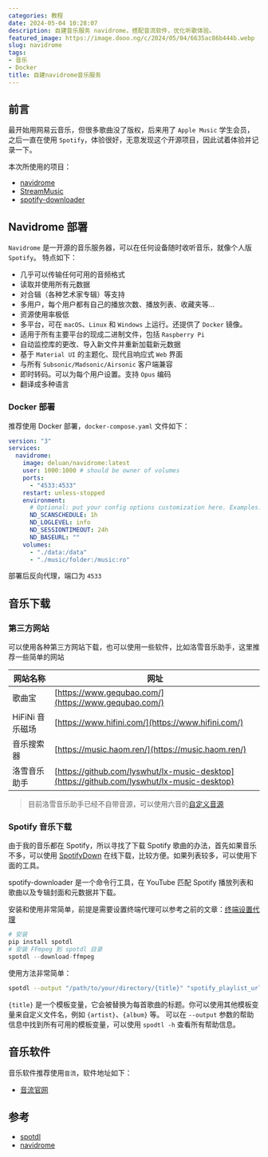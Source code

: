 ```yaml
---
categories: 教程
date: 2024-05-04 10:28:07
description: 自建音乐服务 navidrome，搭配音流软件，优化听歌体验。
featured_image: https://image.dooo.ng/c/2024/05/04/6635ac86b444b.webp
slug: navidrome
tags:
- 音乐
- Docker
title: 自建navidrome音乐服务
---
```


## 前言

最开始用网易云音乐，但很多歌曲没了版权，后来用了 `Apple Music` 学生会员，之后一直在使用 `Spotify`，体验很好，无意发现这个开源项目，因此试着体验并记录一下。

本次所使用的项目：
- [navidrome](https://github.com/navidrome/navidrome)
- [StreamMusic](https://github.com/gitbobobo/StreamMusic)
- [spotify-downloader](https://github.com/spotDL/spotify-downloader)


## Navidrome 部署
`Navidrome` 是一开源的音乐服务器，可以在任何设备随时收听音乐，就像个人版 `Spotify`。
特点如下：
- 几乎可以传输任何可用的音频格式
- 读取并使用所有元数据
- 对合辑（各种艺术家专辑）等支持
- 多用户，每个用户都有自己的播放次数、播放列表、收藏夹等...
- 资源使用率极低
- 多平台，可在 `macOS`、`Linux` 和 `Windows` 上运行。还提供了 `Docker` 镜像。
- 适用于所有主要平台的现成二进制文件，包括 `Raspberry Pi`
- 自动监控库的更改、导入新文件并重新加载新元数据
- 基于 `Material UI` 的主题化、现代且响应式 `Web` 界面
- 与所有 `Subsonic/Madsonic/Airsonic` 客户端兼容
- 即时转码。可以为每个用户设置。支持 `Opus` 编码
- 翻译成多种语言

### Docker 部署
推荐使用 Docker 部署，`docker-compose.yaml` 文件如下：
```yaml
version: "3"
services:
  navidrome:
    image: deluan/navidrome:latest
    user: 1000:1000 # should be owner of volumes
    ports:
      - "4533:4533"
    restart: unless-stopped
    environment:
      # Optional: put your config options customization here. Examples:
      ND_SCANSCHEDULE: 1h
      ND_LOGLEVEL: info  
      ND_SESSIONTIMEOUT: 24h
      ND_BASEURL: ""
    volumes:
      - "./data:/data"
      - "./music/folder:/music:ro"
```
部署后反向代理，端口为 `4533`

## 音乐下载

### 第三方网站
可以使用各种第三方网站下载，也可以使用一些软件，比如洛雪音乐助手，这里推荐一些简单的网站

| 网站名称        | 网址                                                                                       |
| --------------- | ------------------------------------------------------------------------------------------ |
| 歌曲宝          | [https://www.gequbao.com/](https://www.gequbao.com/)                                       |
| HiFiNi 音乐磁场 | [https://www.hifini.com/](https://www.hifini.com/)                                         |
| 音乐搜索器      | [https://music.haom.ren/](https://music.haom.ren/)                                         |
| 洛雪音乐助手    | [https://github.com/lyswhut/lx-music-desktop](https://github.com/lyswhut/lx-music-desktop) |

> 目前洛雪音乐助手已经不自带音源，可以使用六音的[自定义音源](https://www.sixyin.com/8498.html)


### Spotify 音乐下载
由于我的音乐都在 Spotify，所以寻找了下载 Spotify 歌曲的办法，首先如果音乐不多，可以使用 [SpotifyDown](https://spotifydown.com/) 在线下载，比较方便。如果列表较多，可以使用下面的工具。

spotify-downloader 是一个命令行工具，在 YouTube 匹配 Spotify 播放列表和歌曲以及专辑封面和元数据并下载。

安装和使用非常简单，前提是需要设置终端代理可以参考之前的文章：[终端设置代理](https://blog.grew.cc/posts/61ca2491.html)

```python
# 安装
pip install spotdl
# 安装 FFmpeg 到 spotdl 目录
spotdl --download-ffmpeg
```
使用方法非常简单：
```bash
spotdl --output "/path/to/your/directory/{title}" "spotify_playlist_url"
```

`{title}` 是一个模板变量，它会被替换为每首歌曲的标题。你可以使用其他模板变量来自定义文件名，例如 `{artist}`、`{album}` 等。
可以在 `--output` 参数的帮助信息中找到所有可用的模板变量，可以使用 `spodtl -h` 查看所有帮助信息。


## 音乐软件
音乐软件推荐使用`音流`，软件地址如下：
- [音流官网](https://music.aqzscn.cn/)

## 参考
- [spotdl](https://spotdl.readthedocs.io/en/latest)
- [navidrome](https://www.navidrome.org/docs/installation/)

